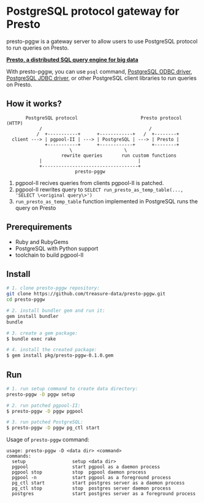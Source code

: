 # PostgreSQL protocol gateway for Presto

presto-pggw is a gateway server to allow users to use PostgreSQL protocol to run
queries on Presto.

**[Presto, a distributed SQL query engine for big data](https://github.com/facebook/presto)**

With presto-pggw, you can use `psql` command, [PostgreSQL ODBC driver](http://psqlodbc.projects.pgfoundry.org/), [PostgreSQL JDBC driver](http://jdbc.postgresql.org/), or other PostgreSQL client libraries to run queries on Presto.

## How it works?

```
       PostgreSQL protocol                       Presto protocol (HTTP)
            /                                       /
           /  +-----------+      +------------+   /  +--------+
  client ---> | pgpool-II | ---> | PostgreSQL | ---> | Presto |
              +-----------+      +------------+      +--------+
                       \                   \
                    rewrite queries       run custom functions
            |                                   |
            +-----------------------------------+
                         presto-pggw
```

1. pgpool-II recives queries from clients pgpool-II is patched.
2. pgpool-II rewrites query to `SELECT run_presto_as_temp_table(..., 'SELECT \<original query\>')`
2. `run_presto_as_temp_table` function implemented in PostgreSQL runs the query on Presto

## Prerequirements

* Ruby and RubyGems
* PostgreSQL with Python support
* toolchain to build pgpool-II

## Install

```sh
# 1. clone presto-pggw repository:
git clone https://github.com/treasure-data/presto-pggw.git
cd presto-pggw

# 2. install bundler gem and run it:
gem install bundler
bundle

# 3. create a gem package:
$ bundle exec rake

# 4. install the created package:
$ gem install pkg/presto-pggw-0.1.0.gem
```

## Run

```sh
# 1. run setup command to create data directory:
presto-pggw -D pggw setup

# 2. run patched pgpool-II:
$ presto-pggw -D pggw pgpool

# 3. run patched PostgreSQL:
$ presto-pggw -D pggw pg_ctl start
```

Usage of `presto-pggw` command:

```
usage: presto-pggw -D <data dir> <command>
commands:
  setup                 setup <data dir>
  pgpool                start pgpool as a daemon process
  pgpool stop           stop  pgpool daemon process
  pgpool -n             start pgpool as a foreground process
  pg_ctl start          start postgres server as a daemon process
  pg_ctl stop           stop  postgres server daemon process
  postgres              start postgres server as a foreground process
```

